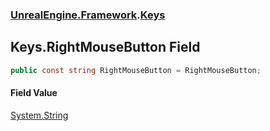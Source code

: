 ### [UnrealEngine.Framework](UnrealEngine_Framework.md 'UnrealEngine.Framework').[Keys](Keys.md 'UnrealEngine.Framework.Keys')
## Keys.RightMouseButton Field
```csharp
public const string RightMouseButton = RightMouseButton;
```
#### Field Value
[System.String](https://docs.microsoft.com/en-us/dotnet/api/System.String 'System.String')

